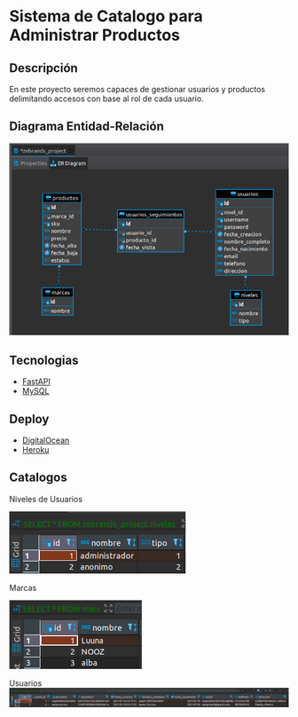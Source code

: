 # Sistema de Catalogo para Administrar Productos

## Descripción
En este proyecto seremos capaces de gestionar usuarios y productos delimitando accesos con base al rol de cada usuario.

## Diagrama Entidad-Relación
![Modelo E-R](img/er_diagram.png)

## Tecnologias
- [FastAPI](https://fastapi.tiangolo.com/)
- [MySQL](https://www.mysql.com/)

## Deploy
- [DigitalOcean](https://zebrands.herokuapp.com/docs)
- [Heroku](https://zebrands.herokuapp.com/docs)

## Catalogos
Niveles de Usuarios

![Niveles de Usuarios](img/niveles.png)

Marcas

![Marcas](img/marcas.png)

Usuarios
![Usuarios](img/usuarios.png)